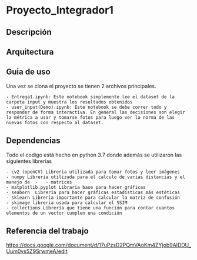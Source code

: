 # Proyecto_Integrador1

## Descripción

## Arquitectura

## Guia de uso

Una vez se clona el proyecto se tienen 2 archivos principales.

	- Entrega1.ipynb: Este notebook simplemente lee el dataset de la carpeta input y muestra los resultados obtenidos 
	- user_input(Demo).ipynb: Este notebook se debe correr todo y responder de forma interactiva. En general las decisiones son elegir la métrica a usar y tomarse fotos para luego ver la norma de las nuevas fotos con respecto al dataset.

## Dependencias

Todo el codigo está hecho en python 3.7 donde además se utilizaron las siguientes librerías


	- cv2 (openCV) Libreria utilizada para tomar fotos y leer imágenes
	- numpy Libreria utilizada para el calculo de varias distancias y el manejo de 	-	- matrices
	- matplotlib.pyplot Libraria base para hacer gráficas
	- seaborn  Librería para hacer gráficas estadísticas más estéticas
	- sklearn Libreria importante para calcular la matriz de confusión
	- skimage libreria usada para calcular el SSIM
	- collections Librería que tiene una función para contar cuantos elementos de un vector cumplen una condición

## Referencia del trabajo

https://docs.google.com/document/d/17uPzsD2PQmVAoKm4ZYjob9AIDDU_Uum0vs5Z9SrwmeA/edit
